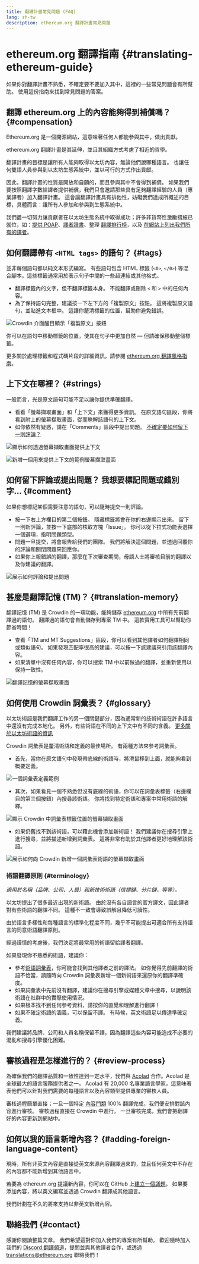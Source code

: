 ```yaml
---
title: 翻譯計畫常見問題 (FAQ)
lang: zh-tw
description: ethereum.org 翻譯計畫常見問題
---
```


# ethereum.org 翻譯指南 {#translating-ethereum-guide}

如果你對翻譯計畫不熟悉，不確定要不要加入其中，這裡的一些常見問題會有所幫助。 使用這份指南來找到常見問題的答案。

## 翻譯 ethereum.org 上的內容能夠得到補償嗎？ {#compensation}

Ethereum.org 是一個開源網站，這意味著任何人都能參與其中，做出貢獻。

ethereum.org 翻譯計畫是其延伸，並且其組織方式考慮了相近的哲學。

翻譯計畫的目標是讓所有人能夠取得以太坊內容，無論他們說哪種語言。 也讓任何雙語人員參與到以太坊生態系統中，並以可行的方式作出貢獻。

因此，翻譯計畫的性質是開放和自願的，而且參與其中不會得到補償。 如果我們要按照翻譯字數給譯者提供補償，我們只會邀請那些具有足夠翻譯經驗的人員（專業譯者）加入翻譯計畫。 這會讓翻譯計畫具有排他性，妨礙我們達成所概述的目標，具體而言：讓所有人參加和參與到生態系統中。

我們盡一切努力讓貢獻者在以太坊生態系統中取得成功；許多非貨幣性激勵措施已就位，如：[提供 POAP](/contributing/translation-program/acknowledgements/#poap)、[譯者證書](/contributing/translation-program/acknowledgements/#certificate)、整理 [翻譯排行榜](/contributing/translation-program/acknowledgements/)，以及 [在網站上列出我們所有的譯者](/contributing/translation-program/contributors/)。

## 如何翻譯帶有 `<HTML tags>` 的語句？ {#tags}

並非每個語句都以純文本形式編寫。 有些語句包含 HTML 標籤 (`<0>`, `</0>`) 等混合腳本。這些標籤通常用於表示句子中間的一些超連結或其他格式。

- 翻譯標籤內的文字，但不翻譯標籤本身。 不能翻譯或刪除 `<` 和 `>` 中的任何內容。
- 為了保持語句完整，建議按一下左下方的「複製原文」按鈕。 這將複製原文語句，並貼進文本框中。 這讓你釐清標籤的位置，幫助你避免錯誤。

![Crowdin 介面醒目顯示「複製原文」按鈕](./html-tag-strings.png)

你可以在語句中移動標籤的位置，使其在句子中更加自然 — 但請確保移動整個標籤。

更多關於處理標籤和程式碼片段的詳細資訊，請參閱 [ethereum.org 翻譯風格指南](/contributing/translation-program/translators-guide/#dealing-with-tags)。

## 上下文在哪裡？ {#strings}

一般而言，光是原文語句可能不足以讓你提供準確翻譯。

- 看看「螢幕擷取畫面」和「上下文」來獲得更多資訊。 在原文語句區段，你將看到附上的螢幕擷取畫面，從而瞭解該語句的上下文。
- 如你依然有疑惑，請在「Comments」區段中提出問題。 [不確定要如何留下一則評論？](#comment)

![顯示如何透過螢幕擷取畫面提供上下文](./source-string.png)

![新增一個用來提供上下文的範例螢幕擷取畫面](./source-string-2.png)

## 如何留下評論或提出問題？ 我想要標記問題或錯別字... {#comment}

如果你想標記某個需要注意的語句，可以隨時提交一則評論。

- 按一下右上方欄目的第二個按鈕。 隱藏標籤將會在你的右邊顯示出來。 留下一則新評論，並按一下底部的核取方塊「Issue」。 你可以從下拉式功能表選擇一個選項，指明問題類型。
- 問題一旦提交，將會報告給我們的團隊。 我們將解決這個問題，並透過回覆你的評論和關閉問題來回應你。
- 如果你上報錯誤的翻譯，那麼在下次審查期間，母語人士將審核目前的翻譯以及你建議的翻譯。

![展示如何評論和提出問題](./comment-issue.png)

## 甚麼是翻譯記憶 (TM)？ {#translation-memory}

翻譯記憶 (TM) 是 Crowdin 的一項功能，能夠儲存 [ethereum.org](http://ethereum.org/) 中所有先前翻譯過的語句。 翻譯過的語句會自動儲存到專案 TM 中。 這款實用工具可以幫助你節省時間！

- 查看「TM and MT Suggestions」區段，你可以看到其他譯者如何翻譯相同或類似語句。 如果發現匹配率很高的建議，可以按一下該建議來引用該翻譯內容。
- 如果清單中沒有任何內容，你可以搜索 TM 中以前做過的翻譯，並重新使用以保持一致性。

![翻譯記憶的螢幕擷取畫面](./translation-memory.png)

## 如何使用 Crowdin 詞彙表？ {#glossary}

以太坊術語是我們翻譯工作的另一個關鍵部分，因為通常新的技術術語在許多語言中還沒有完成本地化。 另外，有些術語在不同的上下文中有不同的含義。 [更多關於以太坊術語的資訊](#terminology)

Crowdin 詞彙表是釐清術語和定義的最佳場所。 有兩種方法來參考詞彙表。

- 首先，當你在原文語句中發現帶底線的術語時，將滑鼠移到上面，就能夠看到概要定義。

![一個詞彙表定義範例](./glossary-definition.png)

- 其次，如果看見一個不熟悉但沒有底線的術語，你可以在詞彙表標籤（右邊欄目的第三個按鈕）內搜尋該術語。 你將找到特定術語和專案中常用術語的解釋。

![顯示 Crowdin 中詞彙表標籤位置的螢幕擷取畫面](./glossary-tab.png)

- 如果仍舊找不到該術語，可以藉此機會添加新術語！ 我們建議你在搜尋引擎上進行搜尋，並將描述新增到詞彙表。 這將非常有助於其他譯者更好地理解該術語。

![展示如何向 Crowdin 新增一個詞彙表術語的螢幕擷取畫面](./add-glossary-term.png)

### 術語翻譯原則 {#terminology}

_適用於名稱（品牌、公司、人員）和新技術術語（信標鏈、分片鏈，等等）。_

以太坊提出了很多最近出現的新術語。 由於沒有各自語言的官方譯文，因此譯者對有些術語的翻譯不同。 這種不一致會導致誤解且降低可讀性。

由於語言多樣性和每種語言的標準化程度不同，幾乎不可能提出可適合所有支持語言的同意術語翻譯原則。

經過謹慎的考慮後，我們決定將最常用的術語留給譯者翻譯。

如果發現你不熟悉的術語，建議你：

- 參考[術語詞彙表](#glossary)，你可能會找到其他譯者之前的譯法。 如你覺得先前翻譯的術語不恰當，請隨時向 Crowdin 詞彙表新增一個新術語來還原你的翻譯準確度。
- 如果詞彙表中先前沒有翻譯，建議你在搜尋引擎或媒體文章中搜尋，以說明該術語在社群中的實際使用情況。
- 如果根本找不到任何參考資料，請按你的直覺和理解進行翻譯！
- 如果不確定術語的涵義，可以保留不譯。 有時候，英文術語足以傳達準確定義。

我們建議將品牌、公司和人員名稱保留不譯，因為翻譯這些內容可能造成不必要的混亂和搜尋引擎優化困難。

## 審核過程是怎樣進行的？ {#review-process}

為確保我們的翻譯品質和一致性達到一定水平，我們與 [Acolad](https://www.acolad.com/) 合作。Acolad 是全球最大的語言服務提供者之一。 Acolad 有 20,000 名專業語言學家，這意味著表他們可以針對我們需要的每種語言以及內容類型提供專業的審核人員。

審核過程簡單直接；一旦一個特定 [內容門類](/contributing/translation-program/content-buckets) 100% 翻譯完成，我們便安排對該內容進行審核。 審核過程直接在 Crowdin 中進行。 一旦審核完成，我們會把翻譯好的內容更新到網站中。

## 如何以我的語言新增內容？ {#adding-foreign-language-content}

現時，所有非英文內容是直接從英文來源內容翻譯過來的，並且任何英文中不存在的內容都不能新增到其他語言中。

若要為 ethereum.org 提議新內容，你可以在 GitHub 上[建立一個議題](https://github.com/ethereum/ethereum-org-website/issues)。 如果要添加內容，將以英文編寫並透過 Crowdin 翻譯成其他語言。

我們計劃在不久的將來支持以非英文新增內容。

## 聯絡我們 {#contact}

感謝你閱讀整篇文章。 我們希望這對你加入我們的專案有所幫助。 歡迎隨時加入我們的 [Discord 翻譯頻道](https://discord.gg/ethereum-org)，提問並與其他譯者合作，或透過 translations@ethereum.org 聯絡我們！
